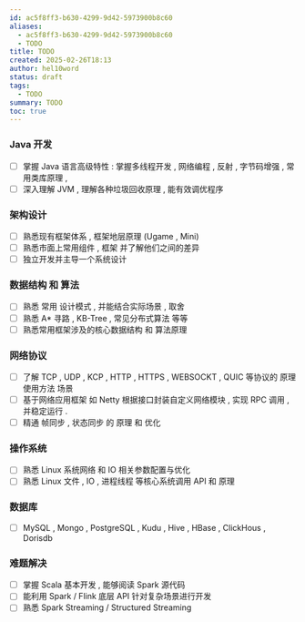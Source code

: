 ```yaml
---
id: ac5f8ff3-b630-4299-9d42-5973900b8c60
aliases:
  - ac5f8ff3-b630-4299-9d42-5973900b8c60
  - TODO
title: TODO
created: 2025-02-26T18:13
author: hel10word
status: draft
tags:
  - TODO
summary: TODO
toc: true
---
```


### Java 开发

- [ ]  掌握 Java 语言高级特性 : 掌握多线程开发 , 网络编程 , 反射 , 字节码增强 , 常用类库原理 ,
- [ ]  深入理解 JVM , 理解各种垃圾回收原理 , 能有效调优程序

### 架构设计

- [ ]  熟悉现有框架体系 , 框架地层原理 (Ugame , Mini)
- [ ]  熟悉市面上常用组件 , 框架 并了解他们之间的差异
- [ ]  独立开发并主导一个系统设计

### 数据结构 和 算法

- [ ]  熟悉 常用 设计模式 , 并能结合实际场景 , 取舍
- [ ]  熟悉 A* 寻路 , KB-Tree , 常见分布式算法 等等
- [ ]  熟悉常用框架涉及的核心数据结构 和 算法原理

### 网络协议

- [ ]  了解 TCP , UDP , KCP , HTTP , HTTPS , WEBSOCKT , QUIC 等协议的 原理 使用方法 场景
- [ ]  基于网络应用框架 如 Netty 根据接口封装自定义网络模块 , 实现 RPC 调用 , 并稳定运行 .
- [ ]  精通 帧同步 , 状态同步 的 原理 和 优化

### 操作系统

- [ ]  熟悉 Linux 系统网络 和 IO 相关参数配置与优化
- [ ]  熟悉 Linux 文件 , IO , 进程线程 等核心系统调用 API 和 原理

### 数据库

- [ ]  MySQL , Mongo , PostgreSQL , Kudu , Hive , HBase , ClickHous , Dorisdb

### 难题解决

- [ ]  掌握 Scala 基本开发 , 能够阅读 Spark 源代码
- [ ]  能利用 Spark / Flink 底层 API 针对复杂场景进行开发
- [ ]  熟悉 Spark Streaming / Structured Streaming